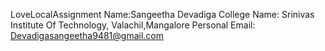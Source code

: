  LoveLocalAssignment
 Name:Sangeetha Devadiga
 College Name: Srinivas Institute Of Technology, Valachil,Mangalore 
 Personal Email: Devadigasangeetha9481@gmail.com
